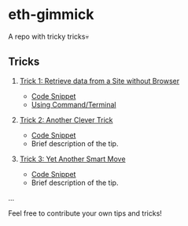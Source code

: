 # eth-gimmick
A repo with tricky tricks💀

## Tricks

1. [Trick 1: Retrieve data from a Site without Browser](./Tips/Tip1/Tip1_Description.md)
   - [Code Snippet](./Tricks/Trick%201/retrieve_data.py)
   - [Using Command/Terminal](./Tricks/Trick%201/README.md)

2. [Trick 2: Another Clever Trick](./Tips/Tip2/Tip2_Description.md)
   - [Code Snippet](./Tips/Tip2/Tip2_CodeSnippet.js)
   - Brief description of the tip.

3. [Trick 3: Yet Another Smart Move](./Tips/Tip3/Tip3_Description.md)
   - [Code Snippet](./Tips/Tip3/Tip3_CodeSnippet.java)
   - Brief description of the tip.

...

Feel free to contribute your own tips and tricks!
